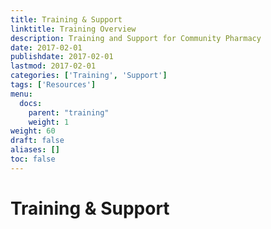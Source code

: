 ```yaml
---
title: Training & Support
linktitle: Training Overview
description: Training and Support for Community Pharmacy
date: 2017-02-01
publishdate: 2017-02-01
lastmod: 2017-02-01
categories: ['Training', 'Support']
tags: ['Resources']
menu:
  docs:
    parent: "training"
    weight: 1
weight: 60
draft: false
aliases: []
toc: false
---
```


# Training & Support
